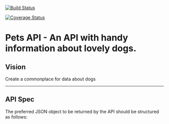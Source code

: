 
[![Build Status](https://travis-ci.com/Mutuba/Public_API_data.svg?branch=master)](https://travis-ci.com/Mutuba/Public_API_data)

[![Coverage Status](https://coveralls.io/repos/github/Mutuba/Public_API_data/badge.svg?branch=master)](https://coveralls.io/github/Mutuba/Public_API_data?branch=master)


Pets API - An API with handy information about lovely dogs.
=======


## Vision
Create a commonplace for data about dogs

---

## API Spec
The preferred JSON object to be returned by the API should be structured as follows:

